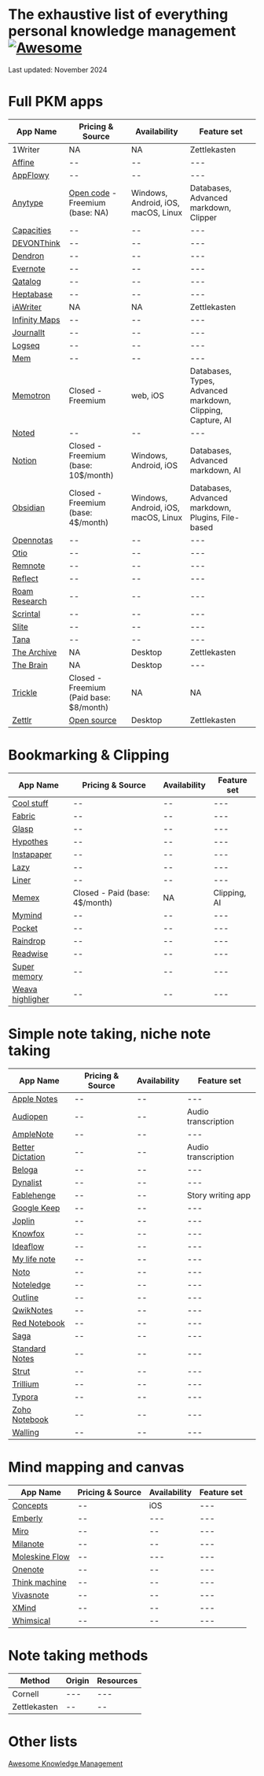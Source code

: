 # The exhaustive list of everything personal knowledge management [![Awesome](https://awesome.re/badge.svg)](https://awesome.re)
Last updated: November 2024

# Full PKM apps
| App Name | Pricing & Source | Availability | Feature set |
|--------------|--------|-------------------|-------------------|
| 1Writer | NA | NA | Zettlekasten |
| [Affine](https://affine.pro/) | -- | -- | --- |
| [AppFlowy](https://appflowy.io/) | -- | -- | --- |
| [Anytype](https://anytype.io/) | [Open code](https://github.com/anyproto) - Freemium (base: NA) | Windows, Android, iOS, macOS, Linux | Databases, Advanced markdown, Clipper |
| [Capacities](https://capacities.io/) | -- | -- | --- |
| [DEVONThink](https://www.devontechnologies.com/apps/devonthink) | -- | -- | --- |
| [Dendron](https://dendron.so/) | -- | -- | --- |
| [Evernote](https://evernote.com/) | -- | -- | --- |
| [Qatalog](https://qatalog.com/) | -- | -- | --- |
| [Heptabase](https://heptabase.com/) | -- | -- | --- |
| [iAWriter](https://memex.garden/) | NA | NA | Zettlekasten |
| [Infinity Maps](https://infinitymaps.com/) | -- | -- | --- |
| [JournalIt](https://journalit.app/) | -- | -- | --- |
| [Logseq](https://logseq.com/) | -- | -- | --- |
| [Mem](https://mem.ai/) | -- | -- | --- |
| [Memotron](https://memotron.io/) | Closed - Freemium | web, iOS | Databases, Types, Advanced markdown, Clipping, Capture, AI |
| [Noted](https://notedapp.io/) | -- | -- | --- |
| [Notion](https://notion.so/) | Closed - Freemium (base: 10$/month) | Windows, Android, iOS | Databases, Advanced markdown, AI |
| [Obsidian](https://obsidian.md/) | Closed - Freemium (base: 4$/month) | Windows, Android, iOS, macOS, Linux | Databases, Advanced markdown, Plugins, File-based |
| [Opennotas](https://opennotas.io/) | -- | -- | --- |
| [Otio](https://otio.ai/) | -- | -- | --- |
| [Remnote](https://remnote.com/) | -- | -- | --- |
| [Reflect](https://reflect.app/) | -- | -- | --- |
| [Roam Research](https://roamresearch.com/) | -- | -- | --- |
| [Scrintal](https://scrintal.com/) | -- | -- | --- |
| [Slite](https://slite.com/) | -- | -- | --- |
| [Tana](https://tana.inc/) | -- | -- | --- |
| [The Archive](https://zettelkasten.de/) | NA | Desktop | Zettlekasten |
| [The Brain](https://thebrain.com/) | NA | Desktop | --- |
| [Trickle](https://www.trickle.so/) | Closed - Freemium (Paid base: $8/month) | NA | NA |
| [Zettlr](https://zettlr.com/) | [Open source](https://github.com/Zettlr/Zettlr) | Desktop | Zettlekasten |


# Bookmarking & Clipping
| App Name | Pricing & Source | Availability | Feature set |
|--------------|--------|-------------------|-------------------|
| [Cool stuff](https://coolstuff.app/) | -- | -- | --- |
| [Fabric](https://fabric.so/) | -- | -- | --- |
| [Glasp](https://glasp.co/) | -- | -- | --- |
| [Hypothes](https://hypothes.is/) | -- | -- | --- |
| [Instapaper](https://instapaper.com/) | -- | -- | --- |
| [Lazy](https://lazy.so/) | -- | -- | --- |
| [Liner](https://getliner.com/) | -- | -- | --- |
| [Memex](https://memex.garden/) | Closed - Paid (base: 4$/month) | NA | Clipping, AI |
| [Mymind](https://mymind.com/) | -- | -- | --- |
| [Pocket](https://getpocket.com/) | -- | -- | --- |
| [Raindrop](https://raindrop.io/) | -- | -- | --- |
| [Readwise](https://readwise.io/) | -- | -- | --- |
| [Super memory](https://supermemory.ai/) | -- | -- | --- |
| [Weava highligher](https://www.weavatools.com/) | -- | -- | --- |


# Simple note taking, niche note taking
| App Name | Pricing & Source | Availability | Feature set |
|--------------|--------|-------------------|-------------------|
| [Apple Notes]() | -- | -- | --- |
| [Audiopen]() | -- | -- | Audio transcription |
| [AmpleNote](https://www.amplenote.com/) | -- | -- | --- |
| [Better Dictation](https://betterdictation.com/) | -- | -- | Audio transcription |
| [Beloga](beloga.xyz) | -- | -- | --- |
| [Dynalist](dynalist.io) | -- | -- | --- |
| [Fablehenge](https://fablehenge.com/) | -- | -- | Story writing app |
| [Google Keep]() | -- | -- | --- |
| [Joplin]() | -- | -- | --- |
| [Knowfox](https://knowfox.com/) | -- | -- | --- |
| [Ideaflow](https://www.ideaflow.io/) | -- | -- | --- |
| [My life note](https://mylifenote.ai/) | -- | -- | --- |
| [Noto]() | -- | -- | --- |
| [Noteledge]() | -- | -- | --- |
| [Outline](https://outline.app/) | -- | -- | --- |
| [QwikNotes](https://qwiknotes.com/) | -- | -- | --- |
| [Red Notebook](https://rednotebook.app/) | -- | -- | --- |
| [Saga](saga.so) | -- | -- | --- |
| [Standard Notes](https://standardnotes.com/features) | -- | -- | --- |
| [Strut](strut.so) | -- | -- | --- |
| [Trillium](https://github.com/zadam/trilium) | -- | -- | --- |
| [Typora]() | -- | -- | --- |
| [Zoho Notebook](notebook.zoho.com) | -- | -- | --- |
| [Walling](walling.app) | -- | -- | --- |


# Mind mapping and canvas
| App Name | Pricing & Source | Availability | Feature set |
|--------------|--------|-------------------|-------------------|
| [Concepts]() | -- | iOS | --- |
| [Emberly](ember.ly) | -- | --- | --- |
| [Miro](https://miro.com/) | -- | -- | --- |
| [Milanote](https://milanote.com/) | -- | -- | --- |
| [Moleskine Flow]() | -- | --- | --- |
| [Onenote]() | -- | -- | --- |
| [Think machine](https://thinkmachine.com/) | -- | -- | --- |
| [Vivasnote](https://vivasnote.com/) | -- | -- | --- |
| [XMind](https://xmind.com/) | -- | -- | --- |
| [Whimsical]() | -- | -- | --- |



# Note taking methods
| Method | Origin | Resources |
|--------------|--------|-------------------|
| Cornell | --- | --- |
| Zettlekasten | -- | -- |


# Other lists
[Awesome Knowledge Management](https://github.com/brettkromkamp/awesome-knowledge-management)
